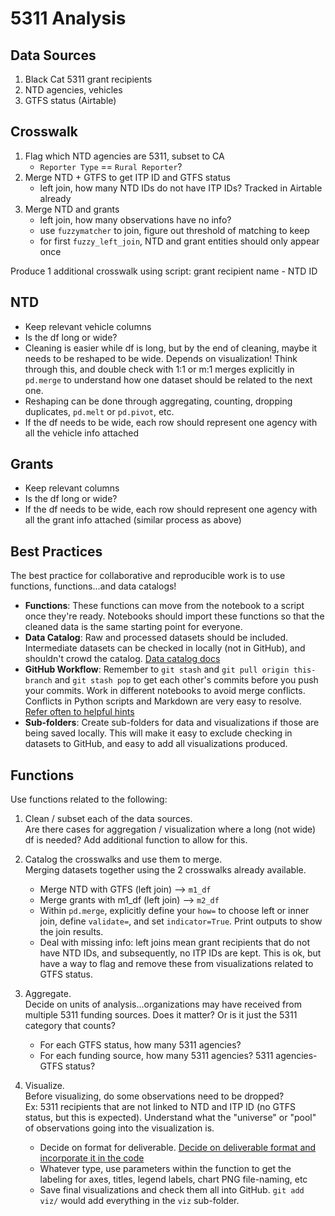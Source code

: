 # 5311 Analysis

## Data Sources

1. Black Cat 5311 grant recipients
1. NTD agencies, vehicles
1. GTFS status (Airtable)

## Crosswalk

1. Flag which NTD agencies are 5311, subset to CA
    * `Reporter Type` == `Rural Reporter`?
1. Merge NTD + GTFS to get ITP ID and GTFS status
    * left join, how many NTD IDs do not have ITP IDs? Tracked in Airtable already
1. Merge NTD and grants
    * left join, how many observations have no info?
    * use `fuzzymatcher` to join, figure out threshold of matching to keep
    * for first `fuzzy_left_join`, NTD and grant entities should only appear once

Produce 1 additional crosswalk using script: grant recipient name - NTD ID 

## NTD 

* Keep relevant vehicle columns
* Is the df long or wide?
* Cleaning is easier while df is long, but by the end of cleaning, maybe it needs to be reshaped to be wide. Depends on visualization! Think through this, and double check with 1:1 or m:1 merges explicitly in `pd.merge` to understand how one dataset should be related to the next one.
* Reshaping can be done through aggregating, counting, dropping duplicates, `pd.melt` or `pd.pivot`, etc.
* If the df needs to be wide, each row should represent one agency with all the vehicle info attached

## Grants

* Keep relevant columns
* Is the df long or wide?
* If the df needs to be wide, each row should represent one agency with all the grant info attached (similar process as above)

## Best Practices

The best practice for collaborative and reproducible work is to use functions, functions...and data catalogs! 

* **Functions**: These functions can move from the notebook to a script once they're ready. Notebooks should import these functions so that the cleaned data is the same starting point for everyone.
* **Data Catalog**: Raw and processed datasets should be included. Intermediate datasets can be checked in locally (not in GitHub), and shouldn't crowd the catalog. [Data catalog docs](https://docs.calitp.org/data-infra/analytics_tools/data_catalogs.html)
* **GitHub Workflow**: Remember to `git stash` and `git pull origin this-branch` and `git stash pop` to get each other's commits before you push your commits. Work in different notebooks to avoid merge conflicts. Conflicts in Python scripts and Markdown are very easy to resolve. [Refer often to helpful hints](https://docs.calitp.org/data-infra/analytics_tools/saving_code.html)
* **Sub-folders**: Create sub-folders for data and visualizations if those are being saved locally. This will make it easy to exclude checking in datasets to GitHub, and easy to add all visualizations produced. 

## Functions

Use functions related to the following:

1. Clean / subset each of the data sources. 
<br>Are there cases for aggregation / visualization where a long (not wide) df is needed? Add additional function to allow for this.

1. Catalog the crosswalks and use them to merge.
<br>Merging datasets together using the 2 crosswalks already available.
    * Merge NTD with GTFS (left join) --> `m1_df`
    * Merge grants with m1_df (left join) --> `m2_df`
    * Within `pd.merge`, explicitly define your `how=` to choose left or inner join, define `validate=`, and set `indicator=True`. Print outputs to show the join results.
    * Deal with missing info: left joins mean grant recipients that do not have NTD IDs, and subsequently, no ITP IDs are kept. This is ok, but have a way to flag and remove these from visualizations related to GTFS status.

1. Aggregate.
<br>Decide on units of analysis...organizations may have received from multiple 5311 funding sources. Does it matter? Or is it just the 5311 category that counts?
    * For each GTFS status, how many 5311 agencies?
    * For each funding source, how many 5311 agencies? 5311 agencies-GTFS status?

1.  Visualize.
<br>Before visualizing, do some observations need to be dropped? 
<br>Ex: 5311 recipients that are not linked to NTD and ITP ID (no GTFS status, but this is expected). Understand what the "universe" or "pool" of observations going into the visualization is.
    * Decide on format for deliverable. [Decide on deliverable format and incorporate it in the code](https://docs.calitp.org/data-infra/analytics_publishing/how_to_publish.html)
    * Whatever type, use parameters within the function to get the labeling for axes, titles, legend labels, chart PNG file-naming, etc 
    * Save final visualizations and check them all into GitHub. `git add viz/` would add everything in the `viz` sub-folder.